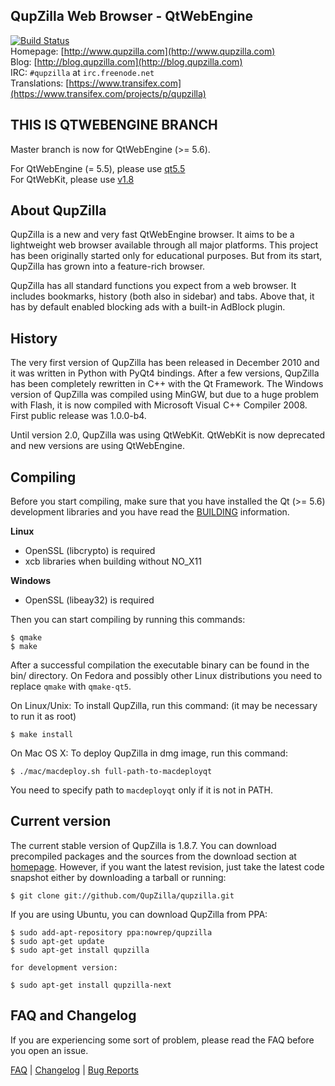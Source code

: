 QupZilla Web Browser - QtWebEngine
----------------------------------------------------------------------------------------

[![Build Status](https://travis-ci.org/QupZilla/qupzilla.svg?branch=master)](https://travis-ci.org/QupZilla/qupzilla)  
Homepage: [http://www.qupzilla.com](http://www.qupzilla.com)  
Blog: [http://blog.qupzilla.com](http://blog.qupzilla.com)  
IRC: `#qupzilla` at `irc.freenode.net`  
Translations: [https://www.transifex.com](https://www.transifex.com/projects/p/qupzilla)

THIS IS QTWEBENGINE BRANCH
----------------------------------------------------------------------------------------

Master branch is now for QtWebEngine (>= 5.6).
  
For QtWebEngine (= 5.5), please use [qt5.5](https://github.com/QupZilla/qupzilla/tree/qt5.5)  
For QtWebKit, please use [v1.8](https://github.com/QupZilla/qupzilla/tree/v1.8)

About QupZilla
----------------------------------------------------------------------------------------

QupZilla is a new and very fast QtWebEngine browser. It aims to be a lightweight web browser
available through all major platforms. This project has been originally started only
for educational purposes. But from its start, QupZilla has grown into a feature-rich browser.

QupZilla has all standard functions you expect from a web browser. It includes bookmarks,
history (both also in sidebar) and tabs. Above that, it has by default enabled blocking ads
with a built-in AdBlock plugin.

History
----------------------------------------------------------------------------------------

The very first version of QupZilla has been released in December 2010 and it was written
in Python with PyQt4 bindings. After a few versions, QupZilla has been completely rewritten
in C++ with the Qt Framework. The Windows version of QupZilla was compiled using MinGW, but due to
a huge problem with Flash, it is now compiled with Microsoft Visual C++ Compiler 2008.
First public release was 1.0.0-b4.

Until version 2.0, QupZilla was using QtWebKit. QtWebKit is now deprecated and new versions
are using QtWebEngine.

Compiling
----------------------------------------------------------------------------------------

Before you start compiling, make sure that you have installed the Qt (>= 5.6) development libraries
and you have read the [BUILDING](https://github.com/QupZilla/qupzilla/blob/master/BUILDING) information.

**Linux**

 * OpenSSL (libcrypto) is required
 * xcb libraries when building without NO_X11

**Windows**
 * OpenSSL (libeay32) is required

Then you can start compiling by running this commands:

    $ qmake
    $ make

After a successful compilation the executable binary can be found in the bin/ directory.
On Fedora and possibly other Linux distributions you need to replace `qmake` with `qmake-qt5`.

On Linux/Unix: To install QupZilla, run this command: (it may be necessary to run it as root)

    $ make install

On Mac OS X: To deploy QupZilla in dmg image, run this command:

    $ ./mac/macdeploy.sh full-path-to-macdeployqt

You need to specify path to `macdeployqt` only if it is not in PATH.

Current version
----------------------------------------------------------------------------------------

The current stable version of QupZilla is 1.8.7. You can download precompiled packages
and the sources from the download section at [homepage](http://www.qupzilla.com/download).
However, if you want the latest revision, just take the latest code snapshot either by
downloading a tarball or running:

    $ git clone git://github.com/QupZilla/qupzilla.git

If you are using Ubuntu, you can download QupZilla from PPA:

    $ sudo add-apt-repository ppa:nowrep/qupzilla
    $ sudo apt-get update
    $ sudo apt-get install qupzilla

    for development version:

    $ sudo apt-get install qupzilla-next

FAQ and Changelog
----------------------------------------------------------------------------------------

If you are experiencing some sort of problem, please read the FAQ before you open an issue.

[FAQ](https://github.com/QupZilla/qupzilla/wiki/FAQ) | [Changelog](https://github.com/QupZilla/qupzilla/blob/master/CHANGELOG) | [Bug Reports](https://github.com/QupZilla/qupzilla/wiki/Bug-Reports)